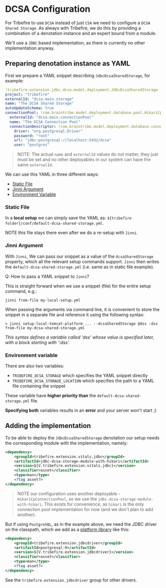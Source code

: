 # DCSA Configuration

For Tribefire to use `DCSA` instead of just `CSA` we need to configure a `DCSA Shared Storage`. As always with Tribefire, we do this by providing a combination of a denotation instance and an expert bound from a module.

We'll use a `JDBC` based implementation, as there is currently no other implementation anyway. 

## Preparing denotation instance as YAML

First we prepare a YAML snippet describing `JdbcDcsaSharedStorage`, for example:

```yaml
!tribefire.extension.jdbc.dcsa.model.deployment.JdbcDcsaSharedStorage
project: "tribefire"
externalId: "dcsa.main.storage"
name: "The DCSA Shared Storage"
autoUpdateSchema: true
connectionPool: !com.braintribe.model.deployment.database.pool.HikariCpConnectionPool
  externalId: "dcsa.main.connectionPool"
  name: "The DCSA Connection Pool"
  connectionDescriptor: !com.braintribe.model.deployment.database.connector.GenericDatabaseConnectionDescriptor
    driver: "org.postgresql.Driver"
    password: "root"
    url: "jdbc:postgresql://localhost:5432/dcsa"
    user: "postgres"
```
> NOTE: The actual `name` and `externalId` values do not matter, they just must be set and no other deployables in our system can have the same `externalId`.

We can use this YAML in three different ways:

* [Static File](#static-file)
* [Jinni Argument](#jinni-argument)
* [Environment Variable](#environment-variable)

### Static File

In a **local setup** we can simply save the YAML as:
```${tribefire folder}/conf/default-dcsa-shared-storage.yml```. 

NOTE this file stays there even after we do a re-setup with `Jinni`.

### Jinni Argument

With `Jinni`, We can pass our snippet as a value of the `dcsaSharedStorage` property, which all the relevant setup commands support. `Jinni` then writes the `default-dcsa-shared-storage.yml`  (i.e. same as in static file example).

Q: How to pass a YAML snippet to `Jinni`?

This is straight forward when we use a snippet (file) for the entire setup command, e.g.:

```
jinni from-file my-local-setup.yml
```

When passing the arguments via command line, it is convenient to store the snippet in a separate file and reference it using the following syntax:

```
> jinni setup-local-tomcat-platform ... --dcsaSharedStorage @dss :dss from-file my-dcsa-shared-storage.yml
```

*This syntax defines a variable called 'dss' whose value is specified later, with a block starting with ':dss'.*

### Environment variable

There are also two variables:

* `TRIBEFIRE_DCSA_STORAGE` which specifies the YAML snippet directly
* `TRIBEFIRE_DCSA_STORAGE_LOCATION` which specifies the path to a YAML file containing the snippet

These variable have **higher priority than** the `default-dcsa-shared-storage.yml` file.

**Specifying both** variables results in an **error** and your server won't start ;)

## Adding the implementation

To be able to deploy the `JdbcDcsaSharedStorage` denotation our setup needs the corresponding module with the implementation, namely:

```xml
<dependency>
	<groupId>tribefire.extension.vitals.jdbc</groupId>
	<artifactId>jdbc-dcsa-storage-module-with-hikari</artifactId>
	<version>${V.tribefire.extension.vitals.jdbc}</version>
	<classifier>asset</classifier>
	<type>man</type>
	<?tag asset?>
</dependency>
```

> NOTE our configuration uses another deployable - `HikariCpConnectionPool`, so we use the `jdbc-dcsa-storage-module-with-hikari`. This exists for convenience, as `hikari` is the only connection pool implementation for now (and we don't plan to add another).

But if using `PostgreSQL`, as in the example above, we need the JDBC driver on the classpath, which we add as a [platform library](../application-structure.md#platform-libraries) like this:

```xml
<dependency>
	<groupId>tribefire.extension.jdbcdriver</groupId>
	<artifactId>postgresql-9</artifactId>
	<version>${V.tribefire.extension.jdbcdriver}</version>
	<classifier>asset</classifier>
	<type>man</type>
	<?tag asset?>
</dependency>
```

See the `tribefire.extension.jdbcdriver` group for other drivers.